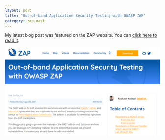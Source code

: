 ```yaml
---
layout: post
title: "Out-of-band Application Security Testing with OWASP ZAP"
category: zap-oast
---
```


My latest blog post was featured on the ZAP website. You can [click here to read it](https://www.zaproxy.org/blog/2021-08-23-oast-with-owasp-zap/).

[![ZAP Blog Screenshot](/assets/images/zap-blog-introducing-oast.png)](https://www.zaproxy.org/blog/2021-08-23-oast-with-owasp-zap/)
